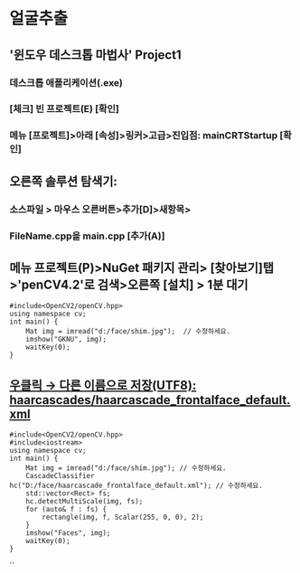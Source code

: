 # 얼굴추출

## '윈도우 데스크톱 마법사'   Project1
### 데스크톱 애플리케이션(.exe)
### [체크] 빈 프로젝트(E) [확인]
### 메뉴 [프로젝트]>아래 [속성]>링커>고급>진입점: mainCRTStartup [확인]

## 오른쪽 솔루션 탐색기: 
### 소스파일 > 마우스 오른버튼>추가[D]>새항목>
### FileName.cpp을 main.cpp [추가(A)]

## 메뉴 프로젝트(P)>NuGet 패키지 관리> [찾아보기]탭>'penCV4.2'로 검색>오른쪽 [설치] > 1분 대기

```
#include<OpenCV2/openCV.hpp>
using namespace cv;
int main() {
	Mat img = imread("d:/face/shim.jpg");  // 수정하세요.
	imshow("GKNU", img);
	waitKey(0);
}
```


## [우클릭 → 다른 이름으로 저장(UTF8): haarcascades/haarcascade_frontalface_default.xml](https://raw.githubusercontent.com/opencv/opencv/master/data/haarcascades/haarcascade_frontalface_default.xml)

```
#include<OpenCV2/openCV.hpp>
#include<iostream>
using namespace cv;
int main() {
	Mat img = imread("d:/face/shim.jpg"); // 수정하세요.
	CascadeClassifier hc("D:/face/haarcascade_frontalface_default.xml"); // 수정하세요.
	std::vector<Rect> fs;
	hc.detectMultiScale(img, fs);
	for (auto& f : fs) {
		rectangle(img, f, Scalar(255, 0, 0), 2);
	}
	imshow("Faces", img);
	waitKey(0);
}
```
``
